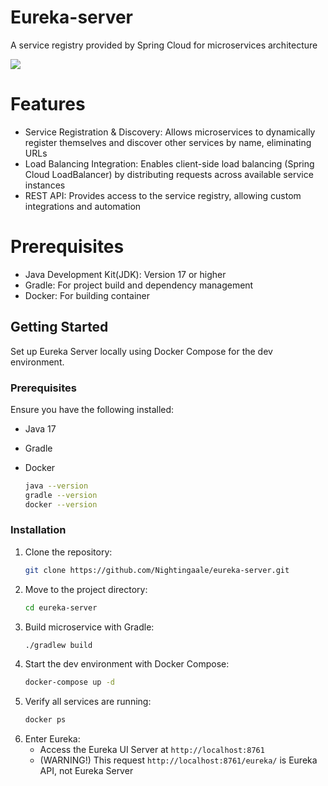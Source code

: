# Eureka-server
A service registry provided by Spring Cloud for microservices architecture
<p align="left">
  <img src="https://skillicons.dev/icons?i=java,spring,gradle,docker,git"/>
</p>

# Features

- Service Registration & Discovery: Allows microservices to dynamically register themselves and discover other services by name, eliminating URLs
- Load Balancing Integration: Enables client-side load balancing (Spring Cloud LoadBalancer) by distributing requests across available service instances
- REST API: Provides access to the service registry, allowing custom integrations and automation

# Prerequisites
- Java Development Kit(JDK): Version 17 or higher
- Gradle: For project build and dependency management
- Docker: For building container

## Getting Started

Set up Eureka Server locally using Docker Compose for the dev environment.

### Prerequisites

Ensure you have the following installed:
- Java 17
- Gradle
- Docker
  
  ```sh
  java --version
  gradle --version
  docker --version
  ```

### Installation

1. Clone the repository:
   ```sh
   git clone https://github.com/Nightingaale/eureka-server.git
   ```
2. Move to the project directory:
   ```sh
   cd eureka-server
   ```
3. Build microservice with Gradle:
    ```sh
   ./gradlew build
   ```
4. Start the dev environment with Docker Compose:
   ```sh
   docker-compose up -d
   ```
5. Verify all services are running:
   ```sh
   docker ps
   ```
6. Enter Eureka:
   - Access the Eureka UI Server at `http://localhost:8761`
   - (WARNING!) This request `http://localhost:8761/eureka/` is Eureka API, not Eureka Server
